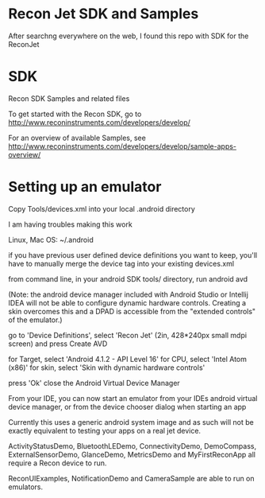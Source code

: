 # Recon Jet SDK and Samples
After searchng everywhere on the web, I found this repo with SDK for the ReconJet 



# SDK
Recon SDK Samples and related files


To get started with the Recon SDK, go to http://www.reconinstruments.com/developers/develop/

For an overview of available Samples, see http://www.reconinstruments.com/developers/develop/sample-apps-overview/

# Setting up an emulator

Copy Tools/devices.xml into your local .android directory

<Alex> I am having troubles making this work 

Linux, Mac OS: 
    ~/.android

if you have previous user defined device definitions you want to keep, you'll have to manually merge the device tag into your existing devices.xml

from command line, in your android SDK tools/ directory, run
    android avd

(Note: the android device manager included with Android Studio or Intellij IDEA will not be able to configure dynamic hardware controls. Creating a skin overcomes this and a DPAD is accessible from the "extended controls" of the emulator.)

go to 'Device Definitions', select 'Recon Jet' (2in, 428*240px small mdpi screen) and press Create AVD

for Target, select 'Android 4.1.2 - API Level 16'
for CPU, select 'Intel Atom (x86)'
for skin, select 'Skin with dynamic hardware controls'

press 'Ok'
close the Android Virtual Device Manager

From your IDE, you can now start an emulator from your IDEs android virtual device manager, or from the device chooser dialog when starting an app

Currently this uses a generic android system image and as such will not be exactly equivalent to testing your apps on a real jet device.

ActivityStatusDemo, BluetoothLEDemo, ConnectivityDemo, DemoCompass, ExternalSensorDemo, GlanceDemo, MetricsDemo and MyFirstReconApp all require a Recon device to run.

ReconUIExamples, NotificationDemo and CameraSample are able to run on emulators.
